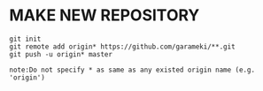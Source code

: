 MAKE NEW REPOSITORY  
===================  
  
```
git init  
git remote add origin* https://github.com/garameki/**.git  
git push -u origin* master  
```  
`note:Do not specify * as same as any existed origin name (e.g. 'origin') ` 
